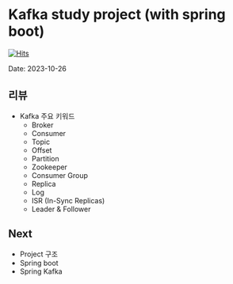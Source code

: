 # Kafka study project (with spring boot)

[![Hits](https://hits.seeyoufarm.com/api/count/incr/badge.svg?url=https%3A%2F%2Fgithub.com%2Fspectra-study%2Fstudy-log&count_bg=%2379C83D&title_bg=%23555555&icon=&icon_color=%23E7E7E7&title=hits&edge_flat=false)](https://hits.seeyoufarm.com)

Date: 2023-10-26

## 리뷰

- Kafka 주요 키워드
  - Broker
  - Consumer
  - Topic
  - Offset
  - Partition
  - Zookeeper
  - Consumer Group
  - Replica
  - Log
  - ISR (In-Sync Replicas)
  - Leader & Follower

## Next

- Project 구조
- Spring boot
- Spring Kafka
